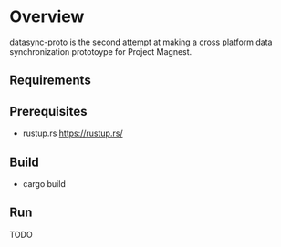 # Overview

datasync-proto is the second attempt at making a cross platform data synchronization prototoype for Project Magnest.

## Requirements

## Prerequisites

- rustup.rs https://rustup.rs/

## Build

- cargo build

## Run

TODO


